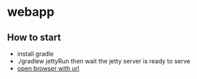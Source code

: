 # webapp
## How to start
- install gradle
- ./gradlew jettyRun then wait the jetty server is ready to serve
- [open browser with url](http://localhost:8080/api/static/swagger-ui/)
